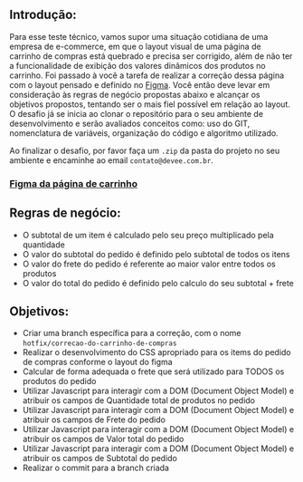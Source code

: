 ## Introdução:
Para esse teste técnico, vamos supor uma situação cotidiana de uma empresa de e-commerce, em que o layout visual de uma página de carrinho de compras está quebrado e precisa ser corrigido, além de não ter a funcionalidade de exibição dos valores dinâmicos dos produtos no carrinho.
Foi passado à você a tarefa de realizar a correção dessa página com o layout pensado e definido no [Figma](https://www.figma.com/design/HEhq70vAmliaFCcBoFaopa/Untitled?m=dev&node-id=1-2&t=K7TOZr7LNNokIXlR-1).
Você então deve levar em consideração às regras de negócio propostas abaixo e alcançar os objetivos propostos, tentando ser o mais fiel possível em relação ao layout.
O desafio já se inicia ao clonar o repositório para o seu ambiente de desenvolvimento e serão avaliados conceitos como: uso do GIT, nomenclatura de variáveis, organização do código e algoritmo utilizado.

Ao finalizar o desafio, por favor faça um `.zip` da pasta do projeto no seu ambiente e encaminhe ao email `contato@devee.com.br`.

### [Figma da página de carrinho](https://www.figma.com/design/HEhq70vAmliaFCcBoFaopa/Untitled?m=dev&node-id=1-2&t=K7TOZr7LNNokIXlR-1)

## Regras de negócio:

- O subtotal de um item é calculado pelo seu preço multiplicado pela quantidade
- O valor do subtotal do pedido é definido pelo subtotal de todos os itens
- O valor do frete do pedido é referente ao maior valor entre todos os produtos
- O valor do total do pedido é definido pelo calculo do seu subtotal + frete

## Objetivos:

- Criar uma branch específica para a correção, com o nome `hotfix/correcao-do-carrinho-de-compras`
- Realizar o desenvolvimento do CSS apropriado para os items do pedido de compras conforme o layout do figma
- Calcular de forma adequada o frete que será utilizado para TODOS os produtos do pedido
- Utilizar Javascript para interagir com a DOM (Document Object Model) e atribuir os campos de Quantidade total de produtos no pedido
- Utilizar Javascript para interagir com a DOM (Document Object Model) e atribuir os campos de Frete do pedido
- Utilizar Javascript para interagir com a DOM (Document Object Model) e atribuir os campos de Valor total do pedido
- Utilizar Javascript para interagir com a DOM (Document Object Model) e atribuir os campos de Subtotal do pedido
- Realizar o commit para a branch criada
